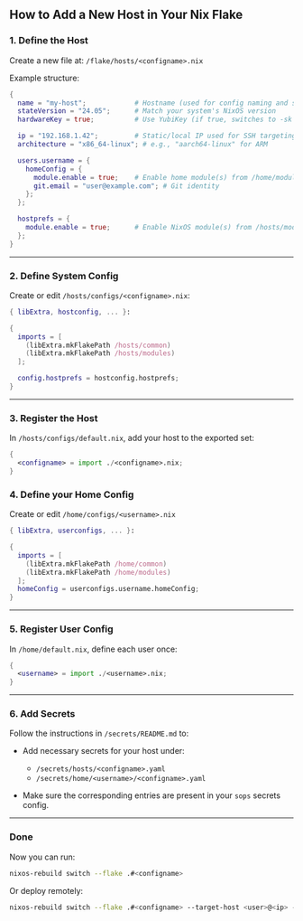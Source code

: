 ## How to Add a New Host in Your Nix Flake

### 1. Define the Host

Create a new file at:
`/flake/hosts/<configname>.nix`

Example structure:

```nix
{
  name = "my-host";            # Hostname (used for config naming and system identification)
  stateVersion = "24.05";      # Match your system's NixOS version
  hardwareKey = true;          # Use YubiKey (if true, switches to -sk keys: -a and -c for USB-A/C)

  ip = "192.168.1.42";         # Static/local IP used for SSH targeting
  architecture = "x86_64-linux"; # e.g., "aarch64-linux" for ARM

  users.username = {
    homeConfig = {
      module.enable = true;    # Enable home module(s) from /home/modules
      git.email = "user@example.com"; # Git identity
    };
  };

  hostprefs = {
    module.enable = true;      # Enable NixOS module(s) from /hosts/modules
  };
}
```

---

### 2. Define System Config

Create or edit `/hosts/configs/<configname>.nix`:

```nix
{ libExtra, hostconfig, ... }:

{
  imports = [
    (libExtra.mkFlakePath /hosts/common)
    (libExtra.mkFlakePath /hosts/modules)
  ];

  config.hostprefs = hostconfig.hostprefs;
}
```

---

### 3. Register the Host

In `/hosts/configs/default.nix`, add your host to the exported set:

```nix
{
  <configname> = import ./<configname>.nix;
}
```

### 4. Define your Home Config
Create or edit `/home/configs/<username>.nix`

```nix
{ libExtra, userconfigs, ... }:

{
  imports = [
    (libExtra.mkFlakePath /home/common)
    (libExtra.mkFlakePath /home/modules)
  ];
  homeConfig = userconfigs.username.homeConfig;
}
```

---

### 5. Register User Config

In `/home/default.nix`, define each user once:

```nix
{
  <username> = import ./<username>.nix;
}
```

---

### 6. Add Secrets

Follow the instructions in `/secrets/README.md` to:

* Add necessary secrets for your host under:

  * `/secrets/hosts/<configname>.yaml`
  * `/secrets/home/<username>/<configname>.yaml`
* Make sure the corresponding entries are present in your `sops` secrets config.

---

### Done

Now you can run:

```bash
nixos-rebuild switch --flake .#<configname>
```

Or deploy remotely:

```bash
nixos-rebuild switch --flake .#<configname> --target-host <user>@<ip> --use-remote-sudo
```
